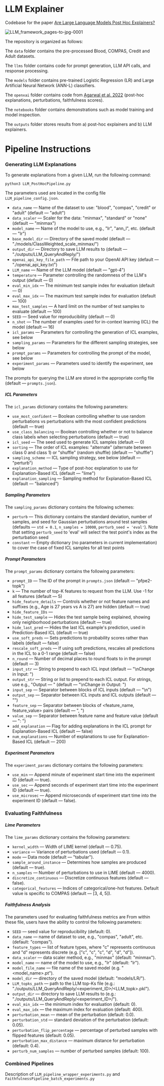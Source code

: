 # LLM Explainer 
Codebase for the paper [Are Large Language Models Post Hoc Explainers?](https://arxiv.org/abs/2310.05797)

![LLM_framework_pages-to-jpg-0001](https://github.com/AI4LIFE-GROUP/LLM_Explainer/assets/35569862/ecee3472-6537-4761-a489-ed1d2b5399a3)

The repository is organized as follows:

The ```data``` folder contains the pre-processed Blood, COMPAS, Credit and Adult datasets.

The ```llms``` folder contains code for prompt generation, LLM API calls, and response processing.

The ```models``` folder contains pre-trained Logistic Regression (LR) and Large Artificial Neural Network (ANN-L) classifiers.

The ```openxai``` folder contains code from [Agarwal et al. 2022](https://arxiv.org/abs/2206.11104) (post-hoc explanations, perturbations, faithfulness scores).

The ```notebooks``` folder contains demonstrations such as model training and model inspection.

The ```outputs``` folder stores results from a) post-hoc explainers and b) LLM explainers.

# Pipeline Instructions

### Generating LLM Explanations

To generate explanations from a given LLM, run the following command:

```
python3 LLM_PostHocPipeline.py
```

The parameters used are located in the config file ```LLM_pipeline_config.json```.
- `data_name` &mdash; Name of the dataset to use: "blood", "compas", "credit" or "adult" (default &mdash; "adult")
- `data_scaler` &mdash; Scaler for the data: "minmax", "standard" or "none" (default &mdash; "minmax")
- `model_name` &mdash; Name of the model to use, e.g., "lr", "ann_l", etc. (default &mdash; "lr")
- `base_model_dir` &mdash; Directory of the saved model (default &mdash; "./models/ClassWeighted_scale_minmax/")
- `output_dir` &mdash; Directory to save LLM results to (default &mdash; "./outputs/LLM_QueryAndReply/")
- `openai_api_key_file_path` &mdash; File path to your OpenAI API key (default &mdash; "./openai_api_key.txt")
- `LLM_name` &mdash; Name of the LLM model (default &mdash; "gpt-4")
- `temperature` &mdash; Parameter controlling the randomness of the LLM's output (default &mdash; 0)
- `eval_min_idx` &mdash; The minimum test sample index for evaluation (default &mdash; 0)
- `eval_max_idx` &mdash; The maximum test sample index for evaluation (default &mdash; 100)
- `max_test_samples` &mdash; A hard limit on the number of test samples to evaluate (default &mdash; 100)
- `SEED` &mdash; Seed value for reproducibility (default &mdash; 0)
- `n_shot` &mdash; The number of examples used for in-context learning (ICL) the model (default &mdash; 16)
- `icl_params` &mdash; Parameters for controlling the generation of ICL examples, see below
- `sampling_params` &mdash; Parameters for the different sampling strategies, see below
- `prompt_params` &mdash; Parameters for controlling the prompt of the model, see below
- `experiment_params` &mdash; Parameters used to identify the experiment, see below

The prompts for querying the LLM are stored in the appropriate config file (default &mdash; ```prompts.json```).

##### ICL Parameters

The `icl_params` dictionary contains the following parameters:

- `use_most_confident` &mdash; Boolean controlling whether to use random perturbations vs perturbations with the most confident predictions (default &mdash; true)
- `use_class_balancing` &mdash; Boolean controlling whether or not to balance class labels when selecting perturbations (default &mdash; true)
- `icl_seed` &mdash; The seed used to generate ICL samples (default &mdash; 0)
- `sorting` &mdash; The order of ICL examples: "alternate" (alternate between class 0 and class 1) or "shuffle" (random shuffle) (default &mdash; "shuffle")
- `sampling_scheme` &mdash; ICL sampling strategy, see below (default &mdash; "perturb")
- `explanation_method` &mdash; Type of post-hoc explanation to use for Explanation-Based ICL (default &mdash; "lime")
- `explanation_sampling` &mdash; Sampling method for Explanation-Based ICL (default &mdash; "balanced")

##### Sampling Parameters

The `sampling_params` dictionary contains the following schemes:

- `perturb` &mdash; This dictionary contains the standard deviation, number of samples, and seed for Gaussian perturbations around test samples (defaults  &mdash; `std = 0.1`, `n_samples = 10000`, `perturb_seed = 'eval'`). Note that setting `perturb_seed` to 'eval' will select the test point's index as the perturbation seed
- `constant` &mdash; Empty dictionary (no parameters in current implementation) to cover the case of fixed ICL samples for all test points

##### Prompt Parameters

The `prompt_params` dictionary contains the following parameters:

- `prompt_ID` &mdash; The ID of the prompt in `prompts.json` (default &mdash; "pfpe2-topk")
- `k` &mdash; The number of top-K features to request from the LLM. Use -1 for all features (default &mdash; 5)
- `hide_feature_details` &mdash; Controls whether or not feature names and suffixes (e.g., Age is 27 years vs A is 27) are hidden (default &mdash; true)
- `hide_feature_IDs` &mdash; 
- `hide_test_sample` &mdash; Hides the test sample being explained, showing only neighborhood perturbations (default &mdash; true)
- `hide_last_pred` &mdash; Hides the last ICL example's prediction, used in Prediction-Based ICL (default &mdash; true)
- `use_soft_preds` &mdash; Sets predictions to probability scores rather than labels (default &mdash; false)
- `rescale_soft_preds` &mdash; If using soft predictions, rescales all predictions in the ICL to a 0-1 range (default &mdash; false)
- `n_round` &mdash; Number of decimal places to round floats to in the prompt (default &mdash; 3)
- `input_str` &mdash; String to prepend to each ICL input (default &mdash; "\nChange in Input: ")
- `output_str` &mdash; String or list to prepend to each ICL output. For strings, use e.g., "Output &mdash; " (default &mdash; "\nChange in Output: ")
- `input_sep` &mdash; Separator between blocks of ICL inputs (default &mdash; "\n")
- `output_sep` &mdash; Separator between ICL inputs and ICL outputs (default &mdash; "")
- `feature_sep` &mdash; Separator between blocks of <feature_name, feature_value> pairs (default &mdash; ", ")
- `value_sep` &mdash; Separator between feature name and feature value (default &mdash; ": ")
- `add_explanation` &mdash; Flag for adding explanations in the ICL prompt for Explanation-Based ICL (default &mdash; false)
- `num_explanations` &mdash; Number of explanations to use for Explanation-Based ICL (default &mdash; 200)

##### Experiment Parameters

The `experiment_params` dictionary contains the following parameters:

- `use_min` &mdash; Append minute of experiment start time into the experiment ID (default &mdash; true).
- `use_sec` &mdash; Append seconds of experiment start time into the experiment ID (default &mdash; true).
- `use_microsec` &mdash; Append microseconds of experiment start time into the experiment ID (default &mdash; false).

### Evaluating Faithfulness

##### Lime Parameters

The `lime_params` dictionary contains the following parameters:

- `kernel_width` &mdash; Width of LIME kernel (default &mdash; 0.75).
- `variance` &mdash; Variance of perturbations used (default &mdash; 0.1).
- `mode` &mdash; Data mode (default &mdash; "tabular").
- `sample_around_instance` &mdash; Determines how samples are produced (default &mdash; true).
- `n_samples` &mdash; Number of perturbations to use in LIME (default &mdash; 4000).
- `discretize_continuous` &mdash; Discretize continuous features (default &mdash; false).
- `categorical_features` &mdash; Indices of categorical/one-hot features. Default value is specific to COMPAS (default &mdash; [3, 4, 5]).

##### Faithfulness Analysis

The parameters used for evaluating faithfulness metrics are From within these file, users have the ability to control the following parameters:
- `SEED` &mdash; seed value for reproducibility (default: 0).
- `data_name` &mdash; name of dataset to use, e.g., "compas", "adult", etc. (default: "compas").
- `feature_types` &mdash; list of feature types, where "c" represents continuous and "d" represents discrete (e.g. ["c", "c", "c", "d", "d", "d"]).
- `data_scaler` &mdash; data scaler method, e.g., "minmax" (default: "minmax").
- `model_name` &mdash; name of the model to use, e.g., "lr" (default: "lr").
- `model_file_name` &mdash; file name of the saved model (e.g. "<model_name>.pt").
- `model_dir` &mdash; directory of the saved model (default: "models/LR/").
- `LLM_topks_path` &mdash; path to the LLM top-Ks file (e.g.: "./outputs/LLM_QueryAndReply/<experiment_ID>/<LLM_topk>.pkl").
- `output_dir` &mdash; directory to save LLM results to (e.g.: "./outputs/LLM_QueryAndReply/<experiment_ID>/").
- `eval_min_idx` &mdash; the minimum index for evaluation (default: 0).
- `eval_max_idx` &mdash; the maximum index for evaluation (default: 400).
- `perturbation_mean` &mdash; mean of the perturbation (default: 0.0).
- `perturbation_std` &mdash; standard deviation of the perturbation (default: 0.05).
- `perturbation_flip_percentage` &mdash; percentage of perturbed samples with flipped features (default: 0.05).
- `perturbation_max_distance` &mdash; maximum distance for perturbation (default: 0.4).
- `perturb_num_samples` &mdash; number of perturbed samples (default: 100).

### Combined Pipelines

Description of `LLM_pipeline_wrapper_experiments.py` and `FaithfulnessPipeline_batch_experiments.py`
